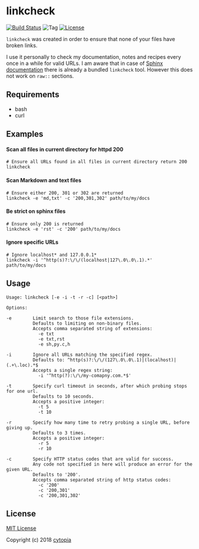 # linkcheck

[![Build Status](https://travis-ci.org/cytopia/linkcheck.svg?branch=master)](https://travis-ci.org/cytopia/linkcheck)
![Tag](https://img.shields.io/github/tag/cytopia/linkcheck.svg)
[![License](https://img.shields.io/badge/license-MIT-blue.svg)](https://opensource.org/licenses/MIT)

`linkcheck` was created in order to ensure that none of your files have broken links.

I use it personally to check my documentation, notes and recipes every once in a while
for valid URLs. I am aware that in case of [Sphinx documentation](http://www.sphinx-doc.org/en/master/)
there is already a bundled `linkcheck` tool. However this does not work on `raw::` sections.


## Requirements

* bash
* curl


## Examples

#### Scan all files in current directory for httpd 200
```
# Ensure all URLs found in all files in current directory return 200
linkcheck
```

#### Scan Markdown and text files
```
# Ensure either 200, 301 or 302 are returned
linkcheck -e 'md,txt' -c '200,301,302' path/to/my/docs
```

#### Be strict on sphinx files
```
# Ensure only 200 is returned
linkcheck -e 'rst' -c '200' path/to/my/docs
```

#### Ignore specific URLs
```
# Ignore localhost* and 127.0.0.1*
linkcheck -i '^http(s)?:\/\/(localhost|127\.0\.0\.1).*' path/to/my/docs
```


## Usage

```
Usage: linkcheck [-e -i -t -r -c] [<path>]

Options:

-e        Limit search to those file extensions.
          Defaults to limiting on non-binary files.
          Accepts comma separated string of extensions:
            -e txt
            -e txt,rst
            -e sh,py.c,h

-i        Ignore all URLs matching the specified regex.
          Defaults to: ^http(s)?:\/\/(127\.0\.0\.1)|(localhost)|(.+\.loc).*$
          Accepts a single regex string:
            -i '^http(?):\/\/my-comapny.com.*$'

-t        Specify curl timeout in seconds, after which probing stops for one url.
          Defaults to 10 seconds.
          Accepts a positive integer:
            -t 5
            -t 10

-r        Specify how many time to retry probing a single URL, before giving up.
          Defaults to 3 times.
          Accepts a positive integer:
            -r 5
            -r 10

-c        Specify HTTP status codes that are valid for success.
          Any code not specified in here will produce an error for the given URL.
          Defaults to '200'.
          Accepts comma separated string of http status codes:
            -c '200'
            -c '200,301'
            -c '200,301,302'
```

## License

[MIT License](LICENSE.md)

Copyright (c) 2018 [cytopia](https://github.com/cytopia)
